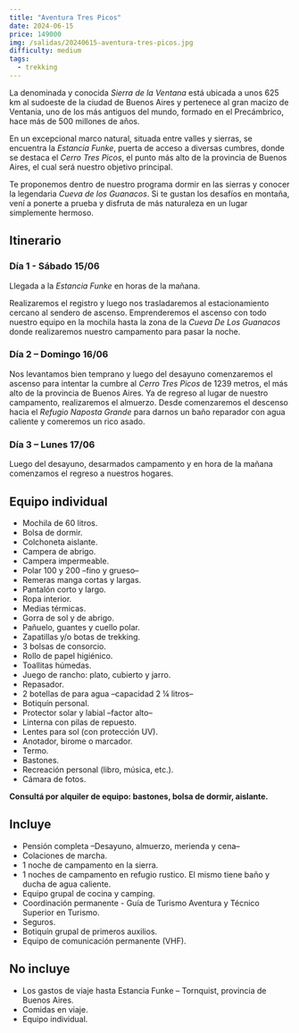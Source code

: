 ```yaml
---
title: "Aventura Tres Picos"
date: 2024-06-15
price: 149000
img: /salidas/20240615-aventura-tres-picos.jpg
difficulty: medium
tags:
  - trekking
---
```


La denominada y conocida _Sierra de la Ventana_ está ubicada a unos 625 km al sudoeste de la ciudad de Buenos Aires y pertenece al gran macizo de Ventania, uno de los más antiguos del mundo, formado en el Precámbrico, hace más de 500 millones de años.

En un excepcional marco natural, situada entre valles y sierras, se encuentra la _Estancia Funke_, puerta de acceso a diversas cumbres, donde se destaca el _Cerro Tres Picos_, el punto más alto de la provincia de Buenos Aires, el cual será nuestro objetivo principal.

Te proponemos dentro de nuestro programa dormir en las sierras y conocer la legendaria _Cueva de los Guanacos_. Si te gustan los desafíos en montaña, vení a ponerte a prueba y disfruta de más naturaleza en un lugar simplemente hermoso.

## Itinerario

### Día 1 - Sábado 15/06

Llegada a la _Estancia Funke_ en horas de la mañana.

Realizaremos el registro y luego nos trasladaremos al estacionamiento cercano al sendero de ascenso. Emprenderemos el ascenso con todo nuestro equipo en la mochila hasta la zona de la _Cueva De Los Guanacos_ donde realizaremos nuestro campamento para pasar la noche.

### Día 2 – Domingo 16/06

Nos levantamos bien temprano y luego del desayuno comenzaremos el ascenso para intentar la cumbre al _Cerro Tres Picos_ de 1239 metros, el más alto de la provincia de Buenos Aires. Ya de regreso al lugar de nuestro campamento, realizaremos el almuerzo. Desde comenzaremos el descenso hacia el _Refugio Naposta Grande_ para darnos un baño reparador con agua caliente y comeremos un rico asado.

### Día 3 – Lunes 17/06

Luego del desayuno, desarmados campamento y en hora de la mañana comenzamos el regreso a nuestros hogares.

## Equipo individual

- Mochila de 60 litros.
- Bolsa de dormir.
- Colchoneta aislante.
- Campera de abrigo.
- Campera impermeable.
- Polar 100 y 200 –fino y grueso–
- Remeras manga cortas y largas.
- Pantalón corto y largo.
- Ropa interior.
- Medias térmicas.
- Gorra de sol y de abrigo.
- Pañuelo, guantes y cuello polar.
- Zapatillas y/o botas de trekking.
- 3 bolsas de consorcio.
- Rollo de papel higiénico.
- Toallitas húmedas.
- Juego de rancho: plato, cubierto y jarro.
- Repasador.
- 2 botellas de para agua –capacidad 2 ¼ litros–
- Botiquín personal.
- Protector solar y labial –factor alto–
- Linterna con pilas de repuesto.
- Lentes para sol (con protección UV).
- Anotador, birome o marcador.
- Termo.
- Bastones.
- Recreación personal (libro, música, etc.).
- Cámara de fotos.

**Consultá por alquiler de equipo: bastones, bolsa de dormir, aislante.**

## Incluye

- Pensión completa –Desayuno, almuerzo, merienda y cena–
- Colaciones de marcha.
- 1 noche de campamento en la sierra.
- 1 noches de campamento en refugio rustico. El mismo tiene baño y ducha de agua caliente.
- Equipo grupal de cocina y camping.
- Coordinación permanente - Guía de Turismo Aventura y Técnico Superior en Turismo.
- Seguros.
- Botiquín grupal de primeros auxilios.
- Equipo de comunicación permanente (VHF).

## No incluye

- Los gastos de viaje hasta Estancia Funke – Tornquist, provincia de Buenos Aires.
- Comidas en viaje.
- Equipo individual.
